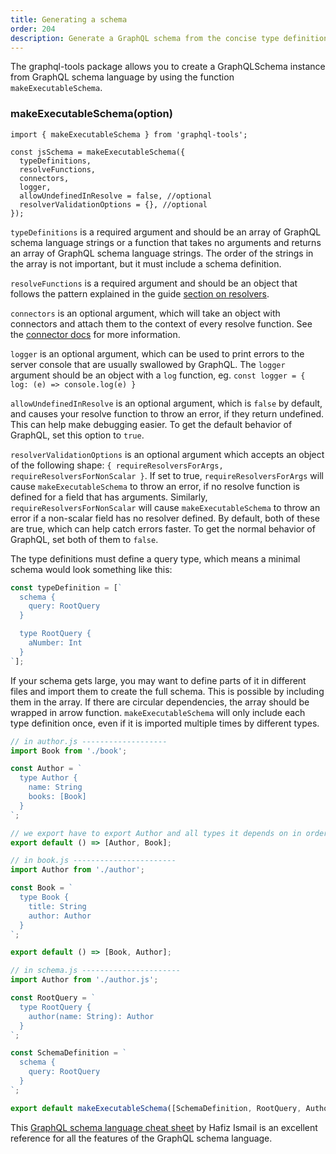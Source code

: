 ```yaml
---
title: Generating a schema
order: 204
description: Generate a GraphQL schema from the concise type definition language.
---
```


The graphql-tools package allows you to create a GraphQLSchema instance from GraphQL schema language by using the function `makeExecutableSchema`.

<h3 id="generateSchema" title="generateSchema">makeExecutableSchema(option)</h3>

```
import { makeExecutableSchema } from 'graphql-tools';

const jsSchema = makeExecutableSchema({
  typeDefinitions,
  resolveFunctions,
  connectors,
  logger,
  allowUndefinedInResolve = false, //optional
  resolverValidationOptions = {}, //optional
});
```

`typeDefinitions` is a required argument and should be an array of GraphQL schema language strings or a function that takes no arguments and returns an array of GraphQL schema language strings. The order of the strings in the array is not important, but it must include a schema definition.

`resolveFunctions` is a required argument and should be an object that follows the pattern explained in the guide [section on resolvers](http://docs.apollostack.com/apollo-server/resolvers.html).

`connectors` is an optional argument, which will take an object with connectors and attach them to the context of every resolve function. See the [connector docs](http://docs.apollostack.com/graphql-tools/connectors.html) for more information.

`logger` is an optional argument, which can be used to print errors to the server console that are usually swallowed by GraphQL. The `logger` argument should be an object with a `log` function, eg. `const logger = { log: (e) => console.log(e) }`

`allowUndefinedInResolve` is an optional argument, which is `false` by default, and causes your resolve function to throw an error, if they return undefined. This can help make debugging easier. To get the default behavior of GraphQL, set this option to `true`.

`resolverValidationOptions` is an optional argument which accepts an object of the following shape: `{ requireResolversForArgs, requireResolversForNonScalar }`. If set to true, `requireResolversForArgs` will cause `makeExecutableSchema` to throw an error, if no resolve function is defined for a field that has arguments. Similarly, `requireResolversForNonScalar` will cause `makeExecutableSchema` to throw an error if a non-scalar field has no resolver defined. By default, both of these are true, which can help catch errors faster. To get the normal behavior of GraphQL, set both of them to `false`.

The type definitions must define a query type, which means a minimal schema would look something like this:
```js
const typeDefinition = [`
  schema {
    query: RootQuery
  }

  type RootQuery {
    aNumber: Int
  }
`];
```

If your schema gets large, you may want to define parts of it in different files and import them to create the full schema. This is possible by including them in the array. If there are circular dependencies, the array should be wrapped in arrow function. `makeExecutableSchema` will only include each type definition once, even if it is imported multiple times by different types.

```js
// in author.js -------------------
import Book from './book';

const Author = `
  type Author {
    name: String
    books: [Book]
  }
`;

// we export have to export Author and all types it depends on in order to make it reusable
export default () => [Author, Book];
```

```js
// in book.js -----------------------
import Author from './author';

const Book = `
  type Book {
    title: String
    author: Author
  }
`;

export default () => [Book, Author];
```

```js
// in schema.js ----------------------
import Author from './author.js';

const RootQuery = `
  type RootQuery {
    author(name: String): Author
  }
`;

const SchemaDefinition = `
  schema {
    query: RootQuery
  }
`;

export default makeExecutableSchema([SchemaDefinition, RootQuery, Author], {});
```

This [GraphQL schema language cheat sheet](https://raw.githubusercontent.com/sogko/graphql-shorthand-notation-cheat-sheet/master/graphql-shorthand-notation-cheat-sheet.png) by Hafiz Ismail is an excellent reference for all the features of the GraphQL schema language.
